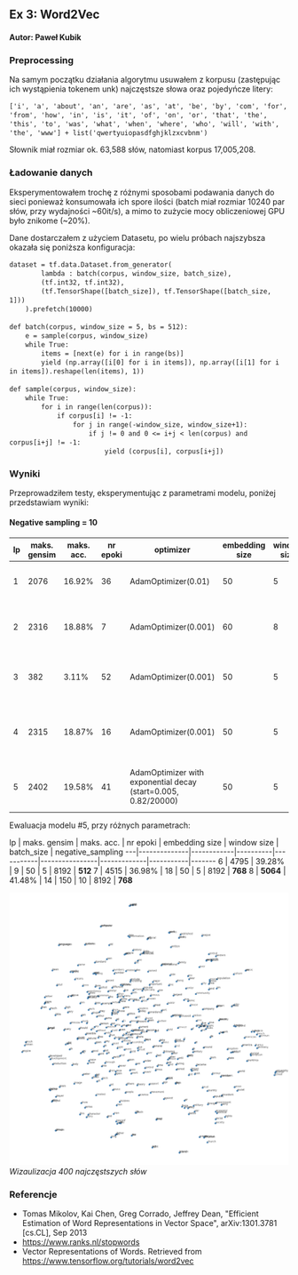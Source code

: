 ## Ex 3: Word2Vec ##
#### Autor: Paweł Kubik ####

### Preprocessing ###
Na samym początku działania algorytmu usuwałem z korpusu (zastępując ich wystąpienia tokenem unk) najczęstsze słowa oraz pojedyńcze litery:

```
['i', 'a', 'about', 'an', 'are', 'as', 'at', 'be', 'by', 'com', 'for', 'from', 'how', 'in', 'is', 'it', 'of', 'on', 'or', 'that', 'the', 'this', 'to', 'was', 'what', 'when', 'where', 'who', 'will', 'with', 'the', 'www'] + list('qwertyuiopasdfghjklzxcvbnm')
```

Słownik miał rozmiar ok. 63,588 słów, natomiast korpus 17,005,208.


### Ładowanie danych ###

Eksperymentowałem trochę z różnymi sposobami podawania danych do sieci ponieważ konsumowała ich spore ilości (batch miał rozmiar 10240 par słów,
przy wydajności ~60it/s), a mimo to zużycie mocy obliczeniowej GPU było znikome (~20%).

Dane dostarczałem z użyciem Datasetu, po wielu próbach najszybsza okazała się poniższa konfiguracja:

```
dataset = tf.data.Dataset.from_generator(
        lambda : batch(corpus, window_size, batch_size),
        (tf.int32, tf.int32),
        (tf.TensorShape([batch_size]), tf.TensorShape([batch_size, 1]))
    ).prefetch(10000)

def batch(corpus, window_size = 5, bs = 512):
    e = sample(corpus, window_size)
    while True:
        items = [next(e) for i in range(bs)]
        yield (np.array([i[0] for i in items]), np.array([i[1] for i in items]).reshape(len(items), 1))

def sample(corpus, window_size):
    while True:
        for i in range(len(corpus)):
            if corpus[i] != -1:
                for j in range(-window_size, window_size+1):
                    if j != 0 and 0 <= i+j < len(corpus) and corpus[i+j] != -1:
                        yield (corpus[i], corpus[i+j])
```

### Wyniki ###

Przeprowadziłem testy, eksperymentując z parametrami modelu, poniżej przedstawiam wyniki:

#### Negative sampling = 10 ####
lp | maks. gensim | maks. acc. | nr epoki | optimizer | embedding size | window size | szczegóły | uwagi
---|--------------|------------|----------|-----------|----------------|-------------|-----------|-------
1 | 2076 | 16.92% | 36 | AdamOptimizer(0.01) | 50 | 5 | rzadkie słowa usunięte z korpusu | -
2 | 2316 | 18.88% | 7 | AdamOptimizer(0.001) | 60 | 8 | rzadkie słowa zastąpione symbolem unk | -
3 | 382 | 3.11% | 52 | AdamOptimizer(0.001) | 50 | 5 | rzadkie słowa zastąpione symbolem unk | model się nie uczył -> rosnący loss
4 | 2315 | 18.87% | 16 | AdamOptimizer(0.001) | 50 | 5 | rzadkie słowa zastąpione symbolem unk | model był za słaby i od 6 epoki praktycznie się nie uczył
5 | 2402 | 19.58% | 41 | AdamOptimizer with exponential decay (start=0.005, 0.82/20000) | 50 | 5 | rzadkie słowa zastąpione symbolem unk | -

Ewaluacja modelu #5, przy różnych parametrach:


lp | maks. gensim | maks. acc. | nr epoki | embedding size | window size | batch_size | negative_sampling
---|--------------|------------|----------|-----------|----------------|-------------|-----------|-------
6 | 4795 | 39.28% | 9 | 50 | 5 | 8192 | **512**
7 | 4515 | 36.98% | 18 | 50 | 5 | 8192 | **768**
8 | **5064** | 41.48% | 14 | 150 | 10 | 8192 | **768**

![Wizualizacja top400](word2vec.png)
*Wizaulizacja 400 najczęstszych słów*

### Referencje ###
- Tomas Mikolov, Kai Chen, Greg Corrado, Jeffrey Dean, "Efficient Estimation of Word Representations in Vector Space", arXiv:1301.3781 [cs.CL], Sep 2013
- https://www.ranks.nl/stopwords
- Vector Representations of Words. Retrieved from https://www.tensorflow.org/tutorials/word2vec
